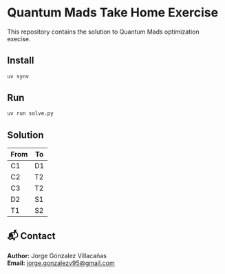 # Quantum Mads Take Home Exercise

This repository contains the solution to Quantum Mads optimization execise.

## Install
```bash
uv synv
```

## Run
```bash
uv run solve.py
```

## Solution

| From | To  |
|------|-----|
| C1   | D1  |
| C2   | T2  |
| C3   | T2  |
| D2   | S1  |
| T1   | S2  |

## 📬 Contact

**Author:** Jorge Gónzalez Villacañas  
**Email:** [jorge.gonzalezv95@gmail.com](mailto:jorge.gonzalezv95@gmail.com)
